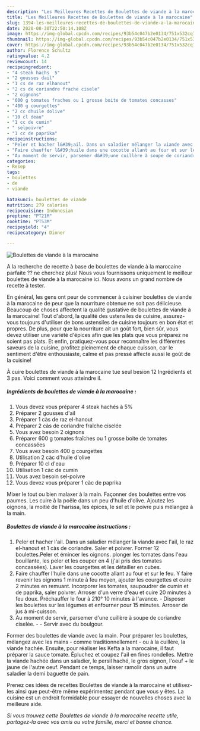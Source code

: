 ```yaml
---
description: "Les Meilleures Recettes de Boulettes de viande à la marocaine"
title: "Les Meilleures Recettes de Boulettes de viande à la marocaine"
slug: 1394-les-meilleures-recettes-de-boulettes-de-viande-a-la-marocaine
date: 2020-08-30T22:50:14.108Z
image: https://img-global.cpcdn.com/recipes/93b54c047b2e0134/751x532cq70/boulettes-de-viande-a-la-marocaine-photo-principale-de-la-recette.jpg
thumbnail: https://img-global.cpcdn.com/recipes/93b54c047b2e0134/751x532cq70/boulettes-de-viande-a-la-marocaine-photo-principale-de-la-recette.jpg
cover: https://img-global.cpcdn.com/recipes/93b54c047b2e0134/751x532cq70/boulettes-de-viande-a-la-marocaine-photo-principale-de-la-recette.jpg
author: Florence Schultz
ratingvalue: 4.2
reviewcount: 14
recipeingredient:
- "4 steak hachs  5"
- "2 gousses dail"
- "1 cs de raz elhanout"
- "2 cs de coriandre frache cisele"
- "2 oignons"
- "600 g tomates fraches ou 1 grosse boite de tomates concasses"
- "400 g courgettes"
- "2 cc dhuile dolive"
- "10 cl deau"
- "1 cc de cumin"
- " selpoivre"
- "1 cc de paprika"
recipeinstructions:
- "Peler et hacher l&#39;ail. Dans un saladier mélanger la viande avec l&#39;ail, le raz el-hanout et 1 càs de coriandre. Saler et poivrer. Former 12 boulettes.Peler et émincer les oignons. plonger les tomates dans l&#39;eau bouillante, les peler et les couper en 4 (j&#39;ai pris des tomates concassées). Laver les courgettes et les détailler en cubes."
- "Faire chauffer l&#39;huile dans une cocotte allant au four et sur le feu. Y faire revenir les oignons 1 minute à feu moyen, ajouter les courgettes et cuire 2 minutes en remuant. Incorporer les tomates, saupoudrer de cumin et de paprika, saler poivrer. Arroser d&#39;un verre d&#39;eau et cuire 20 minutes à feu doux. Préchauffer le four à 210° 10 minutes à l&#39;avance. Disposer les boulettes sur les légumes et enfourner pour 15 minutes. Arroser de jus à mi-cuisson."
- "Au moment de servir, parsemer d&#39;une cuillère à soupe de coriandre ciselée.   Servir avec du boulgour."
categories:
- Resep
tags:
- boulettes
- de
- viande

katakunci: boulettes de viande 
nutrition: 279 calories
recipecuisine: Indonesian
preptime: "PT21M"
cooktime: "PT53M"
recipeyield: "4"
recipecategory: Dinner

---
```



![Boulettes de viande à la marocaine](https://img-global.cpcdn.com/recipes/93b54c047b2e0134/751x532cq70/boulettes-de-viande-a-la-marocaine-photo-principale-de-la-recette.jpg)

A la recherche de recette à base de boulettes de viande à la marocaine parfaite ?? ne cherchez plus! Nous vous fournissons uniquement le meilleur boulettes de viande à la marocaine ici. Nous avons un grand nombre de recette à tester.

En général, les gens ont peur de commencer à cuisiner boulettes de viande à la marocaine de peur que la nourriture obtenue ne soit pas délicieuse. Beaucoup de choses affectent la qualité gustative de boulettes de viande à la marocaine! Tout d'abord, la qualité des ustensiles de cuisine, assurez-vous toujours d'utiliser de bons ustensiles de cuisine toujours en bon état et propres. De plus, pour que la nourriture ait un goût fort, bien sûr, vous devez utiliser une variété d'épices afin que les plats que vous préparez ne soient pas plats. Et enfin, pratiquez-vous pour reconnaître les différentes saveurs de la cuisine, profitez pleinement de chaque cuisson, car le sentiment d'être enthousiaste, calme et pas pressé affecte aussi le goût de la cuisine!

<!--inarticleads1-->

À cuire boulettes de viande à la marocaine tue seul besion 12 Ingrédients et 3 pas. Voici comment vous atteindre il.

##### Ingrédients de boulettes de viande à la marocaine :

1. Vous devez vous préparer 4 steak hachés à 5%
1. Préparer 2 gousses d&#39;ail
1. Préparer 1 càs de raz el-hanout
1. Préparer 2 càs de coriandre fraîche ciselée
1. Vous avez besoin 2 oignons
1. Préparer 600 g tomates fraîches ou 1 grosse boite de tomates concassées
1. Vous avez besoin 400 g courgettes
1. Utilisation 2 càc d&#39;huile d&#39;olive
1. Préparer 10 cl d&#39;eau
1. Utilisation 1 càc de cumin
1. Vous avez besoin  sel-poivre
1. Vous devez vous préparer 1 càc de paprika


Mixer le tout ou bien malaxer à la main. Façonner des boulettes entre vos paumes. Les cuire à la poêle dans un peu d&#39;huile d&#39;olive. Ajoutez les oignons, la moitié de l&#39;harissa, les épices, le sel et le poivre puis mélangez à la main. 

<!--inarticleads2-->

##### Boulettes de viande à la marocaine instructions :

1. Peler et hacher l&#39;ail. Dans un saladier mélanger la viande avec l&#39;ail, le raz el-hanout et 1 càs de coriandre. Saler et poivrer. Former 12 boulettes.Peler et émincer les oignons. plonger les tomates dans l&#39;eau bouillante, les peler et les couper en 4 (j&#39;ai pris des tomates concassées). Laver les courgettes et les détailler en cubes.
1. Faire chauffer l&#39;huile dans une cocotte allant au four et sur le feu. Y faire revenir les oignons 1 minute à feu moyen, ajouter les courgettes et cuire 2 minutes en remuant. Incorporer les tomates, saupoudrer de cumin et de paprika, saler poivrer. Arroser d&#39;un verre d&#39;eau et cuire 20 minutes à feu doux. Préchauffer le four à 210° 10 minutes à l&#39;avance. - Disposer les boulettes sur les légumes et enfourner pour 15 minutes. Arroser de jus à mi-cuisson.
1. Au moment de servir, parsemer d&#39;une cuillère à soupe de coriandre ciselée. -  -  Servir avec du boulgour.


Former des boulettes de viande avec la main. Pour préparer les boulettes, mélangez avec les mains - comme traditionnellement - ou à la cuillère, la viande hachée. Ensuite, pour réaliser les Kefta a la marocaine, il faut préparer la sauce tomate. Épluchez et coupez l&#39;ail en fines rondelles. Mettre la viande hachée dans un saladier, le persil haché, le gros oignon, l&#39;oeuf + le jaune de l&#39;autre oeuf. Pendant ce temps, laisser ramolir dans un autre saladier la demi baguette de pain. 

<!--inarticleads1-->

<p>
Prenez ces idées de recettes Boulettes de viande à la marocaine et utilisez-les ainsi que peut-être même expérimentez pendant que vous y êtes. La cuisine est un endroit formidable pour essayer de nouvelles choses avec la meilleure aide.
</p>

<p>
<i>Si vous trouvez cette Boulettes de viande à la marocaine recette utile, partagez-la avec vos amis ou votre famille, merci et bonne chance.</i>
</p>
